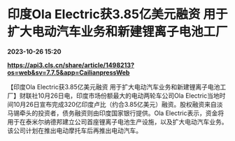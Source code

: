 # 印度Ola Electric获3.85亿美元融资 用于扩大电动汽车业务和新建锂离子电池工厂

**2023-10-26 15:20**

**https://api3.cls.cn/share/article/1498213?os=web&sv=7.7.5&app=CailianpressWeb**

【印度Ola Electric获3.85亿美元融资 用于扩大电动汽车业务和新建锂离子电池工厂】财联社10月26日电，印度市场份额最大的电动两轮车公司Ola Electric当地时间10月26日宣布完成320亿印度卢比（约合3.85亿美元）融资。股权融资来自淡马锡牵头的投资者，债务融资则由印度国家银行提供。Ola Electric表示，资金将用于在泰米尔纳德邦建立公司首座锂离子电池生产设施，以及扩大电动汽车业务。该公司计划在推出电动摩托车后再推出电动汽车。